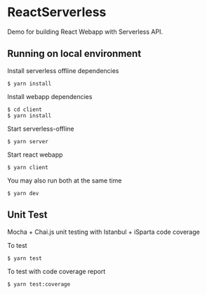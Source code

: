 # ReactServerless

Demo for building React Webapp with Serverless API.

## Running on local environment

Install serverless offline dependencies
```
$ yarn install
```

Install webapp dependencies
```
$ cd client
$ yarn install
```

Start serverless-offline
```
$ yarn server
```

Start react webapp
```
$ yarn client
```

You may also run both at the same time
```
$ yarn dev
```

## Unit Test

Mocha + Chai.js unit testing with Istanbul + iSparta code coverage

To test
```
$ yarn test
```

To test with code coverage report
```
$ yarn test:coverage
```